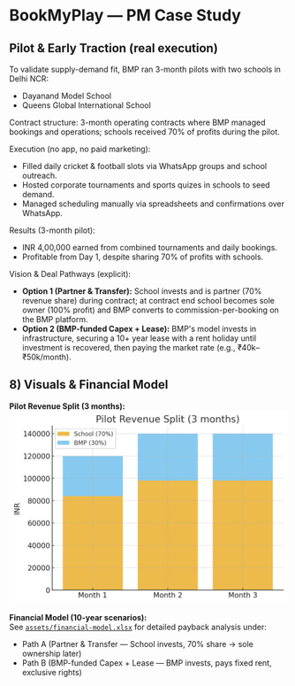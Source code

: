 # BookMyPlay — PM Case Study

## Pilot & Early Traction (real execution)
To validate supply-demand fit, BMP ran 3-month pilots with two schools in Delhi NCR:

- Dayanand Model School  
- Queens Global International School

Contract structure: 3-month operating contracts where BMP managed bookings and operations; schools received 70% of profits during the pilot.

Execution (no app, no paid marketing):
- Filled daily cricket & football slots via WhatsApp groups and school outreach.
- Hosted corporate tournaments and sports quizes in schools to seed demand.
- Managed scheduling manually via spreadsheets and confirmations over WhatsApp.

Results (3-month pilot):
- INR 4,00,000 earned from combined tournaments and daily bookings.  
- Profitable from Day 1, despite sharing 70% of profits with schools.

Vision & Deal Pathways (explicit):
- **Option 1 (Partner & Transfer):** School invests and is partner (70% revenue share) during contract; at contract end school becomes sole owner (100% profit) and BMP converts to commission-per-booking on the BMP platform.
- **Option 2 (BMP-funded Capex + Lease):** BMP's model invests in infrastructure, securing a 10+ year lease with a rent holiday until investment is recovered, then paying the market rate (e.g., ₹40k–₹50k/month).


## 8) Visuals & Financial Model

**Pilot Revenue Split (3 months):**  
![Revenue Split](assets/revenue-split.png)

**Financial Model (10-year scenarios):**  
See [`assets/financial-model.xlsx`](assets/financial-model.xlsx) for detailed payback analysis under:
- Path A (Partner & Transfer — School invests, 70% share → sole ownership later)
- Path B (BMP-funded Capex + Lease — BMP invests, pays fixed rent, exclusive rights)
